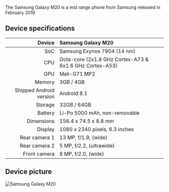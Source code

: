 The Samsung Galaxy M20 is a mid range phone from Samsung released in February 2019


## Device specifications

| Device                  | Samsung Galaxy M20                                              |
| ----------------------: | :-------------------------------------------------------------- |
| SoC                     | Samsung Exynos 7904 (14 nm)                                     |
| CPU                     | Octa-core (2x1.8 GHz Cortex-A73 & 6x1.6 GHz Cortex-A53)         |
| GPU                     | Mali-G71 MP2                                                    |
| Memory                  | 3GB / 4GB                                                       |
| Shipped Android version | Android 8.1                                                     |
| Storage                 | 32GB / 64GB                                                     |
| Battery                 | Li-Po 5000 mAh, non-removable                                   |
| Dimensions              | 156.4 x 74.5 x 8.8 mm                                           |
| Display                 | 1080 x 2340 pixels, 6.3 inches                                  |
| Rear camera 1           | 13 MP, f/1.9, (wide)                                            |
| Rear camera 2           | 5 MP, f/2.2, (ultrawide)                                        |
| Front camera            | 8 MP, f/2.0, (wide)                                             |


## Device picture

![Samsung Galaxy M20](https://fdn2.gsmarena.com/vv/bigpic/samsung-galaxy-m20-m205f.jpg)
